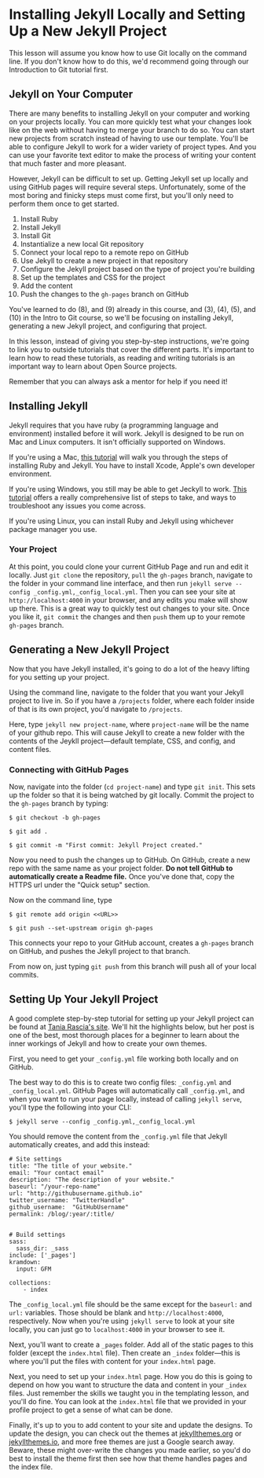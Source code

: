 # Installing Jekyll Locally and Setting Up a New Jekyll Project

This lesson will assume you know how to use Git locally on the command line. If you don't know how to do this, we'd recommend going through our Introduction to Git tutorial first.


## Jekyll on Your Computer

There are many benefits to installing Jekyll on your computer and working on your projects locally. You can more quickly test what your changes look like on the web without having to merge your branch to do so. You can start new projects from scratch instead of having to use our template. You'll be able to configure Jekyll to work for a wider variety of project types. And you can use your favorite text editor to make the process of writing your content that much faster and more pleasant.

However, Jekyll can be difficult to set up. Getting Jekyll set up locally and using GitHub pages will require several steps. Unfortunately, some of the most boring and finicky steps must come first, but you'll only need to perform them once to get started.

1. Install Ruby
2. Install Jekyll
3. Install Git
4. Instantialize a new local Git repository
5. Connect your local repo to a remote repo on GitHub
6. Use Jekyll to create a new project in that repository
7. Configure the Jekyll project based on the type of project you're building
8. Set up the templates and CSS for the project
9. Add the content
10. Push the changes to the `gh-pages` branch on GitHub

You've learned to do (8), and (9) already in this course, and (3), (4), (5), and (10) in the Intro to Git course, so we'll be focusing on installing Jekyll, generating a new Jekyll project, and configuring that project.

In this lesson, instead of giving you step-by-step instructions, we're going to link you to outside tutorials that cover the different parts. It's important to learn how to read these tutorials, as reading and writing tutorials is an important way to learn about Open Source projects. 

Remember that you can always ask a mentor for help if you need it!

## Installing Jekyll

Jekyll requires that you have ruby (a programming language and environment) installed before it will work. Jekyll is designed to be run on Mac and Linux computers. It isn't officially supported on Windows. 

If you're using a Mac, <a href="http://digitalshore.io/how-to-install-jekyll-mac-osx-yosemite/" target="_blank">this tutorial</a> will walk you through the steps of installing Ruby and Jekyll. You have to install Xcode, Apple's own developer environment.

If you're using Windows, you still may be able to get Jeckyll to work. <a href="http://jekyll-windows.juthilo.com/" target="_blank">This tutorial</a> offers a really comprehensive list of steps to take, and ways to troubleshoot any issues you come across. 

If you're using Linux, you can install Ruby and Jekyll using whichever package manager you use. 

### Your Project

At this point, you could clone your current GitHub Page and run and edit it locally. Just `git clone` the repository, `pull` the `gh-pages` branch, navigate to the folder in your command line interface, and then run `jekyll serve --config _config.yml,_config_local.yml`. Then you can see your site at `http://localhost:4000` in your browser, and any edits you make will show up there. This is a great way to quickly test out changes to your site. Once you like it, `git commit` the changes and then `push` them up to your remote `gh-pages` branch.


## Generating a New Jekyll Project

Now that you have Jekyll installed, it's going to do a lot of the heavy lifting for you setting up your project. 

Using the command line, navigate to the folder that you want your Jekyll project to live in. So if you have a `/projects` folder, where each folder inside of that is its own project, you'd navigate to `/projects`.

Here, type `jekyll new project-name`, where `project-name` will be the name of your github repo. This will cause Jekyll to create a new folder with the contents of the Jeykll project—default template, CSS, and config, and content files. 

### Connecting with GitHub Pages

Now, navigate into the folder (`cd project-name`) and type `git init`. This sets up the folder so that it is being watched by git locally. Commit the project to the `gh-pages` branch by typing:

    $ git checkout -b gh-pages

    $ git add .

    $ git commit -m "First commit: Jekyll Project created."

Now you need to push the changes up to GitHub. On GitHub, create a new repo with the same name as your project folder. **Do not tell GitHub to automatically create a Readme file.** Once you've done that, copy the HTTPS url under the "Quick setup" section.

Now on the command line, type

    $ git remote add origin <<URL>>

    $ git push --set-upstream origin gh-pages

This connects your repo to your GitHub account, creates a `gh-pages` branch on GitHub, and pushes the Jekyll project to that branch.

From now on, just typing `git push` from this branch will push all of your local commits.


## Setting Up Your Jekyll Project

A good complete step-by-step tutorial for setting up your Jekyll project can be found at <a href="https://www.taniarascia.com/make-a-static-website-with-jekyll/" target="_blank">Tania Rascia's site</a>. We'll hit the highlights below, but her post is one of the best, most thorough places for a beginner to learn about the inner workings of Jekyll and how to create your own themes.

First, you need to get your `_config.yml` file working both locally and on GitHub. 

The best way to do this is to create two config files: `_config.yml` and `_config_local.yml`. GitHub Pages will automatically call `_config.yml`, and when you want to run your page locally, instead of calling `jekyll serve`, you'll type the following into your CLI:

    $ jekyll serve --config _config.yml,_config_local.yml

You should remove the content from the `_config.yml` file that Jekyll automatically creates, and add this instead:

    # Site settings
    title: "The title of your website."
    email: "Your contact email"
    description: "The description of your website."
    baseurl: "/your-repo-name"
    url: "http://githubusername.github.io"
    twitter_username: "TwitterHandle"
    github_username:  "GitHubUsername"
    permalink: /blog/:year/:title/


    # Build settings
    sass:
      sass_dir: _sass
    include: ['_pages']
    kramdown:
      input: GFM

    collections:
        - index

The `_config_local.yml` file should be the same except for the `baseurl:` and `url:` variables. Those should be blank and `http://localhost:4000`, respectively. Now when you're using `jekyll serve` to look at your site locally, you can just go to `localhost:4000` in your browser to see it.

Next, you'll want to create a `_pages` folder. Add all of the static pages to this folder (except the `index.html` file). Then create an `_index` folder—this is where you'll put the files with content for your `index.html` page.

Next, you need to set up your `index.html` page. How you do this is going to depend on how you want to structure the data and content in your `_index` files. Just remember the skills we taught you in the templating lesson, and you'll do fine. You can look at the `index.html` file that we provided in your profile project to get a sense of what can be done.

Finally, it's up to you to add content to your site and update the designs. To update the design, you can check out the themes at <a href="http://jekyllthemes.org/" target="_blank">jekyllthemes.org</a> or <a href="http://jekyllthemes.io" target="_blank">jekyllthemes.io</a>, and more free themes are just a Google search away. Beware, these might over-write the changes you made earlier, so you'd do best to install the theme first then see how that theme handles pages and the index file. 